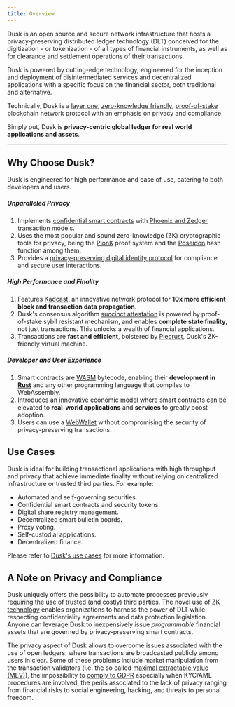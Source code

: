```yaml
---
title: Overview
---
```


Dusk is an open source and secure network infrastructure that hosts a privacy-preserving distributed ledger technology (DLT) conceived for the digitization - or tokenization - of all types of financial instruments, as well as for clearance and settlement operations of their transactions.

Dusk is powered by cutting-edge technology, engineered for the inception and deployment of disintermediated services and decentralized applications with a specific focus on the financial sector, both traditional and alternative.

Technically, Dusk is a [layer one](https://www.techopedia.com/definition/layer-1-in-blockchain), [zero-knowledge friendly](https://dusk.network/news/understanding_zkps-what-are-they-and-why-do-they-matter/), [proof-of-stake](https://en.wikipedia.org/wiki/Proof_of_stake) blockchain network protocol with an emphasis on privacy and compliance.

Simply put, Dusk is **privacy-centric global ledger for real world applications and assets**.

<hr className="subsection" />

## Why Choose Dusk?
Dusk is engineered for high performance and ease of use, catering to both developers and users.

##### Unparalleled Privacy
1. Implements [confidential smart contracts](/getting-started/vm/counter-example) with [Phoenix and Zedger](https://dusk.network/news/why-we-need-phoenix-and-zedger/) transaction models.
2. Uses the most popular and sound zero-knowledge (ZK) cryptographic tools for privacy, being the [PlonK](https://github.com/dusk-network/plonk) proof system and the [Poseidon](https://www.usenix.org/conference/usenixsecurity21/presentation/grassi) hash function among them.
3. Provides a [privacy-preserving digital identity protocol](/getting-started/digital-identity/protocol) for compliance and secure user interactions.

##### High Performance and Finality
1. Features [Kadcast](https://github.com/dusk-network/kadcast/blob/main/README.md), an innovative network protocol for **10x more efficient block and transaction data propagation**.
2. Dusk's consensus algorithm [succinct attestation](/learn/economic-information/succinct-attestation) is powered by proof-of-stake sybil resistant mechanism, and enables **complete state finality**, not just transactions. This unlocks a wealth of financial applications.
3. Transactions are **fast and efficient**, bolstered by [Piecrust](/getting-started/vm/piecrust), Dusk's ZK-friendly virtual machine.

##### Developer and User Experience
1. Smart contracts are [WASM](https://webassembly.org/) bytecode, enabling their **development in [Rust](https://dusk.network/news/piecrust-and-our-transition-to-rust/)** and any other programming language that compiles to WebAssembly.
2. Introduces an [innovative economic model](/learn/economic-information/economic-protocol) where smart contracts can be elevated to **real-world applications** and **services** to greatly boost adoption.
3. Users can use a [WebWallet](https://dusk.network/news/web-wallet-and-node-are-shipped/) without compromising the security of privacy-preserving transactions.

## Use Cases

Dusk is ideal for building transactional applications with high throughput and privacy that achieve immediate finality without relying on centralized infrastructure or trusted third parties. For example: 

- Automated and self-governing securities.
- Confidential smart contracts and security tokens.
- Digital share registry management.
- Decentralized smart bulletin boards.
- Proxy voting.
- Self-custodial applications.
- Decentralized finance.

Please refer to [Dusk's use cases](https://dusk.network/pages/usecases) for more information.

## A Note on Privacy and Compliance

Dusk uniquely offers the possibility to automate processes previously requiring the use of trusted (and costly) third parties. The novel use of [ZK technology](https://en.wikipedia.org/wiki/Zero-knowledge_proof) enables organizations to harness the power of DLT while respecting confidentiality agreements and data protection legislation. Anyone can leverage Dusk to inexpensively issue *programmable* financial assets that are governed by privacy-preserving smart contracts.

The privacy aspect of Dusk allows to overcome issues associated with the use of open ledgers, where transactions are broadcasted publicly among users in clear. Some of these problems include market manipulation from the transaction validators (i.e. the so called [maximal extractable value (MEV)](https://ethereum.org/en/developers/docs/mev/)), the impossibility to [comply to GDPR](https://www.europarl.europa.eu/RegData/etudes/STUD/2019/634445/EPRS_STU(2019)634445_EN.pdf) especially when KYC/AML procedures are involved, the perils associated to the lack of privacy ranging from financial risks to social engineering, hacking, and threats to personal freedom.

